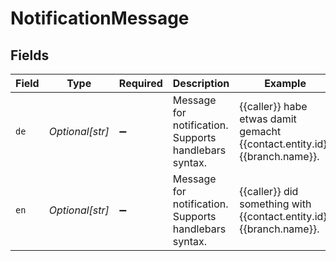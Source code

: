 # NotificationMessage


## Fields

| Field                                                                      | Type                                                                       | Required                                                                   | Description                                                                | Example                                                                    |
| -------------------------------------------------------------------------- | -------------------------------------------------------------------------- | -------------------------------------------------------------------------- | -------------------------------------------------------------------------- | -------------------------------------------------------------------------- |
| `de`                                                                       | *Optional[str]*                                                            | :heavy_minus_sign:                                                         | Message for notification. Supports handlebars syntax.                      | {{caller}} habe etwas damit gemacht {{contact.entity.id}} {{branch.name}}. |
| `en`                                                                       | *Optional[str]*                                                            | :heavy_minus_sign:                                                         | Message for notification. Supports handlebars syntax.                      | {{caller}} did something with {{contact.entity.id}} {{branch.name}}.       |
